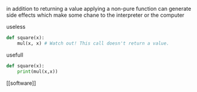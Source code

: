 in addition to returning a value applying a non-pure function can generate side effects which make some chane to the interpreter or the computer

useless
```python
def square(x):
	mul(x, x) # Watch out! This call doesn't return a value.
```
usefull
```python
def square(x):
	print(mul(x,x))
```
[[software]]